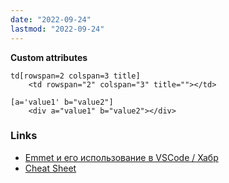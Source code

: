 ```yaml
---
date: "2022-09-24"
lastmod: "2022-09-24"
---
```


**Custom attributes**
```
td[rowspan=2 colspan=3 title]
	<td rowspan="2" colspan="3" title=""></td>

[a='value1' b="value2"]
	<div a="value1" b="value2"></div>
```

### Links
- [Emmet и его использование в VSCode / Хабр](https://habr.com/ru/post/573032/)
- [Cheat Sheet](https://docs.emmet.io/cheat-sheet/)